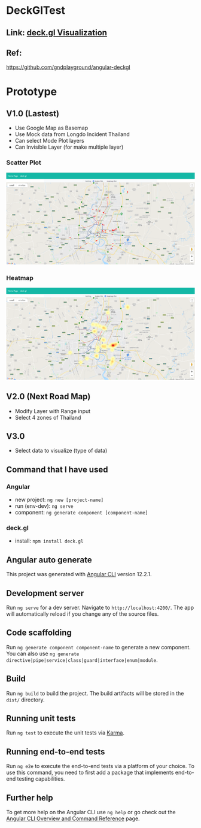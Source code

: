 # DeckGlTest

## Link: [deck.gl Visualization](https://deck.gl/)
## Ref:
https://github.com/gndplayground/angular-deckgl

# Prototype
## V1.0 (Lastest)
- Use Google Map as Basemap
- Use Mock data from Longdo Incident Thailand
- Can select Mode Plot layers
- Can Invisible Layer (for make multiple layer)
### Scatter Plot
![V1.0-scatter](img/v1.0-scatter.png)
### Heatmap
![V1.0-scatter](img/v1.0-heatmap.png)

## V2.0 (Next Road Map)
- Modify Layer with Range input
- Select 4 zones of Thailand

## V3.0
- Select data to visualize (type of data)

## Command that I have used
### Angular
- new project: `ng new [project-name]`
- run (env-dev): `ng serve`
- component: `ng generate component [component-name]`

### deck.gl
- install: `npm install deck.gl`

## Angular auto generate

This project was generated with [Angular CLI](https://github.com/angular/angular-cli) version 12.2.1.

## Development server

Run `ng serve` for a dev server. Navigate to `http://localhost:4200/`. The app will automatically reload if you change any of the source files.

## Code scaffolding

Run `ng generate component component-name` to generate a new component. You can also use `ng generate directive|pipe|service|class|guard|interface|enum|module`.

## Build

Run `ng build` to build the project. The build artifacts will be stored in the `dist/` directory.

## Running unit tests

Run `ng test` to execute the unit tests via [Karma](https://karma-runner.github.io).

## Running end-to-end tests

Run `ng e2e` to execute the end-to-end tests via a platform of your choice. To use this command, you need to first add a package that implements end-to-end testing capabilities.

## Further help

To get more help on the Angular CLI use `ng help` or go check out the [Angular CLI Overview and Command Reference](https://angular.io/cli) page.
